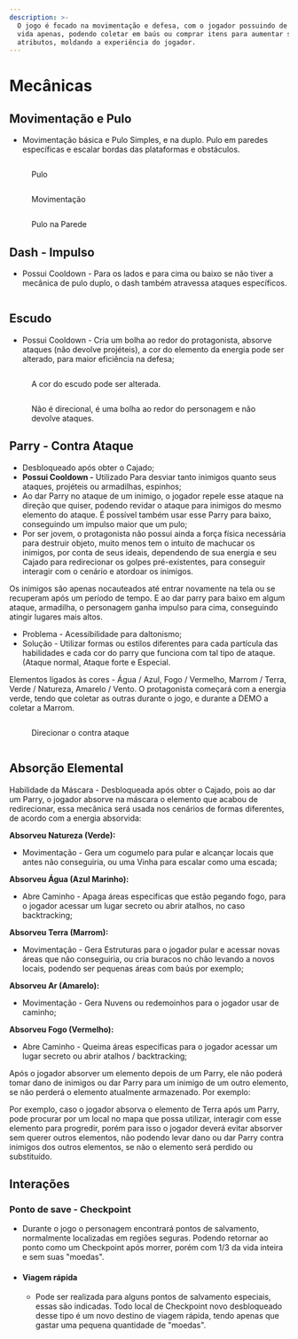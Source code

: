 ```yaml
---
description: >-
  O jogo é focado na movimentação e defesa, com o jogador possuindo de 1 a 3 de
  vida apenas, podendo coletar em baús ou comprar itens para aumentar seus
  atributos, moldando a experiência do jogador.
---
```


# Mecânicas

## Movimentação e Pulo

* Movimentação básica e Pulo Simples, e na duplo. Pulo em paredes específicas e escalar bordas das plataformas e obstáculos.

<div>

<figure><img src="../.gitbook/assets/Jump.gif" alt=""><figcaption><p>Pulo</p></figcaption></figure>

 

<figure><img src="../.gitbook/assets/Walk.gif" alt=""><figcaption><p>Movimentação</p></figcaption></figure>

 

<figure><img src="../.gitbook/assets/Wall Jump.gif" alt=""><figcaption><p>Pulo na Parede</p></figcaption></figure>

</div>

## Dash - Impulso

* Possui Cooldown - Para os lados e para cima ou baixo se não tiver a mecânica de pulo duplo, o dash também atravessa ataques específicos.

<figure><img src="../.gitbook/assets/Dash.gif" alt=""><figcaption></figcaption></figure>

## Escudo

* Possui Cooldown - Cria um bolha ao redor do protagonista, absorve ataques (não devolve projéteis), a cor do elemento da energia pode ser alterado, para maior eficiência na defesa;

<div>

<figure><img src="../.gitbook/assets/Shield Color.gif" alt=""><figcaption><p>A cor do escudo pode ser alterada.</p></figcaption></figure>

 

<figure><img src="../.gitbook/assets/Shield.gif" alt=""><figcaption><p>Não é direcional, é uma bolha ao redor do personagem e não devolve ataques.</p></figcaption></figure>

</div>

## Parry - Contra Ataque

* Desbloqueado após obter o Cajado;
* **Possui Cooldown -** Utilizado Para desviar tanto inimigos quanto seus ataques, projéteis ou armadilhas, espinhos;
* Ao dar Parry no ataque de um inimigo, o jogador repele esse ataque na direção que quiser, podendo revidar o ataque para inimigos do mesmo elemento do ataque. É possível também usar esse Parry para baixo, conseguindo um impulso maior que um pulo;
* Por ser jovem, o protagonista não possui ainda a força física necessária para destruir objeto, muito menos tem o intuito de machucar os inimigos, por conta de seus ideais, dependendo de sua energia e seu Cajado para redirecionar os golpes pré-existentes, para conseguir interagir com o cenário e atordoar os inimigos.

Os inimigos são apenas nocauteados até entrar novamente na tela ou se recuperam após um período de tempo. E ao dar parry para baixo em algum ataque, armadilha, o personagem ganha impulso para cima, conseguindo atingir lugares mais altos.

* Problema - Acessibilidade para daltonismo;
* Solução - Utilizar formas ou estilos diferentes para cada partícula das habilidades e cada cor do parry que funciona com tal tipo de ataque. (Ataque normal, Ataque forte e Especial.

Elementos ligados às cores - Água / Azul, Fogo / Vermelho, Marrom / Terra, Verde / Natureza, Amarelo / Vento. O protagonista começará com a energia verde, tendo que coletar as outras durante o jogo, e durante a DEMO a coletar a Marrom.

<div>

<figure><img src="../.gitbook/assets/Parry.gif" alt=""><figcaption><p>Direcionar o contra ataque</p></figcaption></figure>

 

<figure><img src="../.gitbook/assets/Shield Color.gif" alt=""><figcaption></figcaption></figure>

</div>

## Absorção Elemental

Habilidade da Máscara - Desbloqueada após obter o Cajado, pois ao dar um Parry, o jogador absorve na máscara o elemento que acabou de redirecionar, essa mecânica será usada nos cenários de formas diferentes, de acordo com a energia absorvida:

**Absorveu Natureza (Verde):**

* Movimentação - Gera um cogumelo para pular e alcançar locais que antes não conseguiria, ou uma Vinha para escalar como uma escada;

**Absorveu Água (Azul Marinho):**

* Abre Caminho - Apaga áreas especificas que estão pegando fogo, para o jogador acessar um lugar secreto ou abrir atalhos, no caso backtracking;

**Absorveu Terra (Marrom):**

* Movimentação - Gera Estruturas para o jogador pular e acessar novas áreas que não conseguiria, ou cria buracos no chão levando a novos locais, podendo ser pequenas áreas com baús por exemplo;

**Absorveu Ar (Amarelo):**

* Movimentação - Gera Nuvens ou redemoinhos para o jogador usar de caminho;

**Absorveu Fogo (Vermelho):**

* Abre Caminho - Queima áreas especificas para o jogador acessar um lugar secreto ou abrir atalhos / backtracking;

Após o jogador absorver um elemento depois de um Parry, ele não poderá tomar dano de inimigos ou dar Parry para um inimigo de um outro elemento, se não perderá o elemento atualmente armazenado. Por exemplo:

Por exemplo, caso o jogador absorva o elemento de Terra após um Parry, pode procurar por um local no mapa que possa utilizar, interagir com esse elemento para progredir, porém para isso o jogador deverá evitar absorver sem querer outros elementos, não podendo levar dano ou dar Parry contra inimigos dos outros elementos, se não o elemento será perdido ou substituído.

## Interações

### **Ponto de save - Checkpoint**

* Durante o jogo o personagem encontrará pontos de salvamento, normalmente localizadas em regiões seguras. Podendo retornar ao ponto como um Checkpoint após morrer, porém com 1/3 da vida inteira e sem suas "moedas".
* #### Viagem rápida
  * Pode ser realizada para alguns pontos de salvamento especiais, essas são indicadas. Todo local de Checkpoint novo desbloqueado desse tipo é um novo destino de viagem rápida, tendo apenas que gastar uma pequena quantidade de "moedas".
